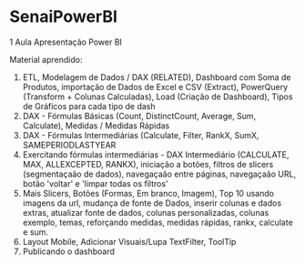 # SenaiPowerBI
1 Aula Apresentação Power BI

Material aprendido:

1. ETL, Modelagem de Dados / DAX (RELATED), Dashboard com Soma de Produtos, importação de Dados de Excel e CSV (Extract), PowerQuery (Transform + Colunas Calculadas), Load (Criação de Dashboard), Tipos de Gráficos para cada tipo de dash
2. DAX - Fórmulas Básicas (Count, DistinctCount, Average, Sum, Calculate), Medidas / Medidas Rápidas
3. DAX - Fórmulas Intermediárias (Calculate, Filter, RankX, SumX,  SAMEPERIODLASTYEAR
4. Exercitando fórmulas intermediárias - DAX Intermediário (CALCULATE, MAX, ALLEXCEPTED, RANKX), iniciação a botões, filtros de slicers (segmentaçaão de dados), navegaçaão entre páginas, navegaçaão URL, botão 'voltar' e 'limpar todas os filtros'
5. Mais Slicers, Botões (Formas, Em branco, Imagem), Top 10 usando imagens da url, mudança de fonte de Dados, inserir colunas e dados extras, atualizar fonte de dados, colunas personalizadas, colunas exemplo, temas, reforçando medidas, medidas rápidas, rankx, calculate e sum.
6. Layout Mobile, Adicionar Visuais/Lupa TextFilter, ToolTip
7. Publicando o dashboard
